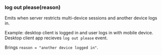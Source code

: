 ### log out please(reason)
Emits when server restricts multi-device sessions and another device logs in.

Example: desktop client is logged in and user logs in with mobile device. Desktop client app recieves `log out please` event.

Brings `reason = "another device logged in"`.
